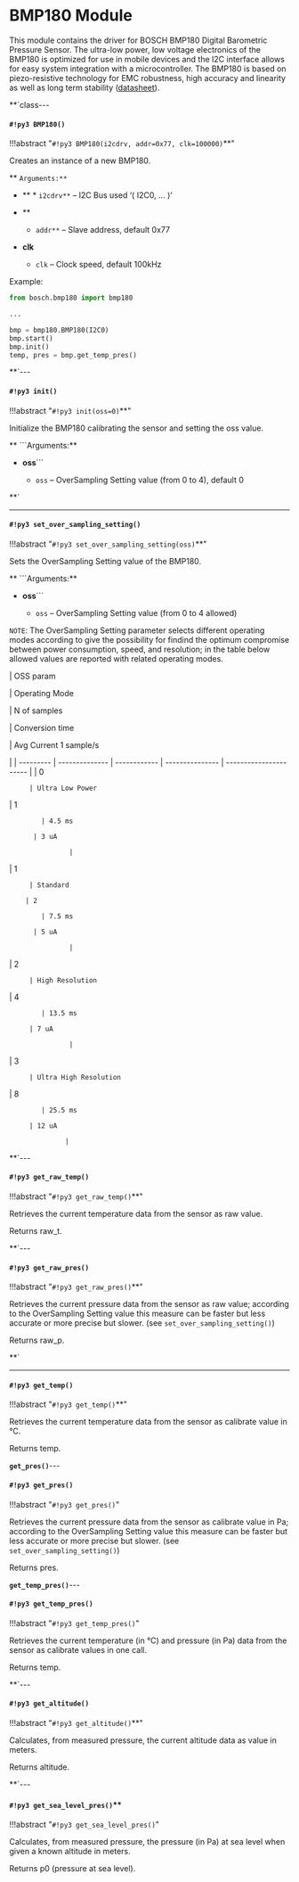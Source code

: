 # BMP180 Module

This module contains the driver for BOSCH BMP180 Digital Barometric Pressure Sensor. The ultra-low power, low voltage electronics of the BMP180 is optimized for use in mobile devices and the I2C interface allows for easy 
system integration with a microcontroller. The BMP180 is based on piezo-resistive technology for EMC robustness, high accuracy and linearity as 
well as long term stability ([datasheet](https://ae-bst.resource.bosch.com/media/_tech/media/datasheets/BST-BMP180-DS000-121.pdf)).


**`class---
#### `#!py3 BMP180()`

!!!abstract "`#!py3 BMP180(i2cdrv, addr=0x77, clk=100000)`**"

Creates an instance of a new BMP180.


** ```Arguments:**```

    

 - **    * ```i2cdrv**``` – I2C Bus used ‘( I2C0, … )’
 - **

    * ```addr**``` – Slave address, default 0x77
 - **clk**

    * ```clk``` – Clock speed, default 100kHz


Example:

```py
from bosch.bmp180 import bmp180

...

bmp = bmp180.BMP180(I2C0)
bmp.start()
bmp.init()
temp, pres = bmp.get_temp_pres()
```


**`---
#### `#!py3 init()`

!!!abstract "`#!py3 init(oss=0)`**"

Initialize the BMP180 calibrating the sensor and setting the oss value.


** ```Arguments:**

 - **oss**```

    
    * ```oss``` – OverSampling Setting value (from 0 to 4), default 0

**`

---
#### `#!py3 set_over_sampling_setting()`

!!!abstract "`#!py3 set_over_sampling_setting(oss)`**"

Sets the OverSampling Setting value of the BMP180.


** ```Arguments:**

 - **oss**```

    
    * ```oss``` – OverSampling Setting value (from 0 to 4 allowed)


```NOTE```: The OverSampling Setting parameter selects different operating modes according to give the possibility for findind the optimum compromise between power consumption, speed, and resolution; in the table below allowed values are reported with related operating modes.

| OSS param

 | Operating Mode

 | N of samples

 | Conversion time

 | Avg Current 1 sample/s

 |
| --------- | -------------- | ------------ | --------------- | ---------------------- |
| 0

         | Ultra Low Power

 | 1

            | 4.5 ms

          | 3 uA

                   |
| 1

         | Standard

        | 2

            | 7.5 ms

          | 5 uA

                   |
| 2

         | High Resolution

 | 4

            | 13.5 ms

         | 7 uA

                   |
| 3

         | Ultra High Resolution

 | 8

            | 25.5 ms

         | 12 uA

                  |

**`---
#### `#!py3 get_raw_temp()`

!!!abstract "`#!py3 get_raw_temp()`**"

Retrieves the current temperature data from the sensor as raw value.

Returns raw_t.


**`---
#### `#!py3 get_raw_pres()`

!!!abstract "`#!py3 get_raw_pres()`**"

Retrieves the current pressure data from the sensor as raw value; according to the OverSampling Setting value this measure can be 
faster but less accurate or more precise but slower. (see `set_over_sampling_setting()`)

Returns raw_p.

**`


---
#### `#!py3 get_temp()`

!!!abstract "`#!py3 get_temp()`**"

Retrieves the current temperature data from the sensor as calibrate value in °C.

Returns temp.



**`get_pres()`**---
#### `#!py3 get_pres()`

!!!abstract "`#!py3 get_pres()`"

Retrieves the current pressure data from the sensor as calibrate value in Pa; according to the OverSampling Setting value this measure can be 
faster but less accurate or more precise but slower. (see `set_over_sampling_setting()`)

Returns pres.


**`get_temp_pres()`**---
#### `#!py3 get_temp_pres()`

!!!abstract "`#!py3 get_temp_pres()`"

Retrieves the current temperature (in °C) and pressure (in Pa) data from the sensor as calibrate values in one call.

Returns temp.


**`---
#### `#!py3 get_altitude()`

!!!abstract "`#!py3 get_altitude()`**"

Calculates, from measured pressure, the current altitude data as value in meters.

Returns altitude.


**`---
#### `#!py3 get_sea_level_pres()`**

!!!abstract "`#!py3 get_sea_level_pres()`"

Calculates, from measured pressure, the pressure (in Pa) at sea level when given a known altitude in meters.

Returns p0 (pressure at sea level).
<!--stackedit_data:
eyJoaXN0b3J5IjpbMjcwNTIwMDQyLDM1MzYwODAzXX0=
-->